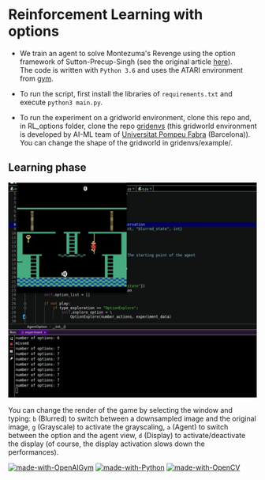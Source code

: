 # Reinforcement Learning with options 

- We train an agent to solve Montezuma's Revenge using the option framework of 
Sutton-Precup-Singh (see the original article [here](http://www-anw.cs.umass.edu/~barto/courses/cs687/Sutton-Precup-Singh-AIJ99.pdf)).  
The code is written with `Python 3.6` and uses the ATARI environment from [gym](https://github.com/openai/gym). 

- To run the script, first install the libraries of `requirements.txt` and execute `python3 main.py`.

- To run the experiment on a gridworld environment, clone this repo and, in RL_options folder, clone the repo [gridenvs](https://github.com/aig-upf/gridenvs) 
(this gridworld environment is developed by AI-ML team of [Universitat Pompeu Fabra](https://www.upf.edu/web/ai-ml) (Barcelona)).
You can change the shape of the gridworld in gridenvs/example/.

## Learning phase
![result](/animations/neat.gif)

You can change the render of the game by selecting the window and typing: `b` (Blurred) to switch between a downsampled image and the original image, `g` (Grayscale) to activate the grayscaling, `a` (Agent) to switch between the option and the agent view, `d` (Display) to activate/deactivate the display (of course, the display activation slows down the performances).


[![made-with-OpenAIGym](https://img.shields.io/badge/Made%20with-OpenAI%20Gym-1f425f.svg)](https://gym.openai.com/)
[![made-with-Python](https://img.shields.io/badge/Made%20with-Python-1f425f.svg)](https://www.python.org/)
[![made-with-OpenCV](https://img.shields.io/badge/Made%20with-OpenCV-1f425f.svg)](https://opencv.org/)
